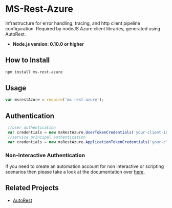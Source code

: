 ﻿# MS-Rest-Azure

Infrastructure for error handling, tracing, and http client pipeline configuration. Required by nodeJS Azure client libraries, generated using AutoRest.

- **Node.js version: 0.10.0 or higher**


## How to Install

```bash
npm install ms-rest-azure
```

## Usage
```javascript
var msrestAzure = require('ms-rest-azure');
```
## Authentication

```javascript
 //user authentication
 var credentials = new msRestAzure.UserTokenCredentials('your-client-id', 'your-domain', 'your-username', 'your-password', 'your-redirect-uri');
 //service principal authentication
 var credentials = new msRestAzure.ApplicationTokenCredentials('your-client-id', 'your-domain', 'your-secret');
```
### Non-Interactive Authentication
If you need to create an automation account for non interactive or scripting scenarios then please take a look at the documentation over [here](https://github.com/Azure/azure-sdk-for-node/blob/autorest/Documentation/Authentication.md).

## Related Projects

- [AutoRest](https://github.com/Azure/AutoRest)